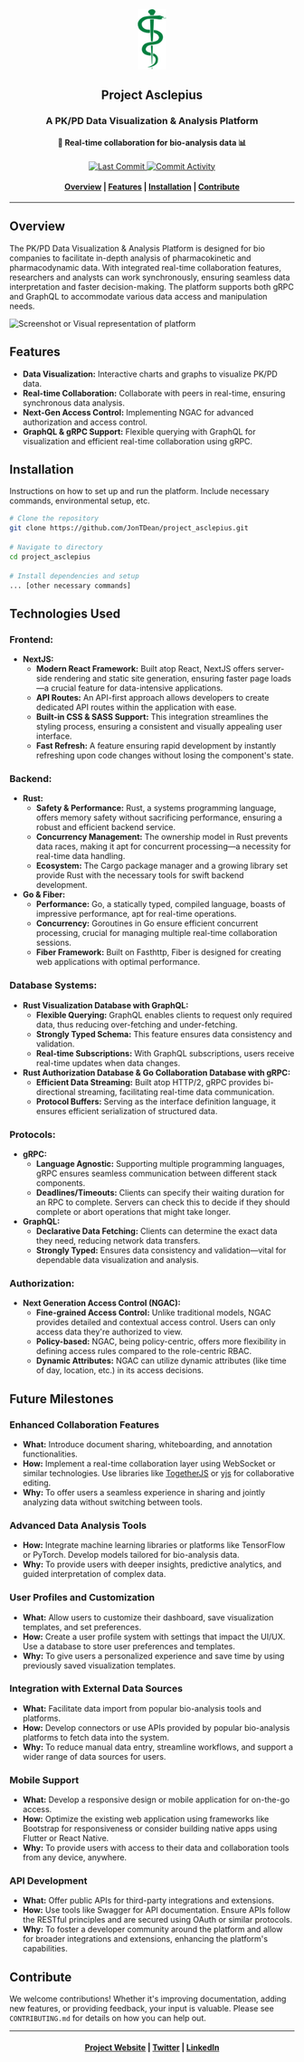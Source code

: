 <div align="center">
  <a name="logo" href="https://github.com/JonTDean/project_asclepius"><img src="media/logo.svg" alt="Project Asclepius" width="50"></a>
  <div>
    <!-- Title -->
    <h2>Project Asclepius</h2>
    <!-- Subtitles -->
    <div>
      <h3>A PK/PD Data Visualization & Analysis Platform</h3>
      <h4 align="center">🔬 Real-time collaboration for bio-analysis data 📊</h4>
    </div>
  </div>
</div>
<p align="center">
  <a href="https://github.com/JonTDean/project_asclepius/commits/main">
    <img src="https://img.shields.io/github/last-commit/JonTDean/project_asclepius.svg?style=plastic" alt="Last Commit" />
  </a>
  <a href="https://github.com/JonTDean/project_asclepius/commits/main">
    <img src="https://img.shields.io/github/commit-activity/y/JonTDean/project_asclepius.svg?style=plastic" alt="Commit Activity" />
  </a>
</p>

<div align="center">
  <h4>
    <a href="#overview">Overview</a> |
    <a href="#features">Features</a> |
    <a href="#installation">Installation</a> |
    <a href="#contribute">Contribute</a>
  </h4>
</div>

---

## Overview

The PK/PD Data Visualization & Analysis Platform is designed for bio companies to facilitate in-depth analysis of pharmacokinetic and pharmacodynamic data. With integrated real-time collaboration features, researchers and analysts can work synchronously, ensuring seamless data interpretation and faster decision-making. The platform supports both gRPC and GraphQL to accommodate various data access and manipulation needs.

![Screenshot or Visual representation of platform](URL_TO_SCREENSHOT)

## Features

- **Data Visualization:** Interactive charts and graphs to visualize PK/PD data.
- **Real-time Collaboration:** Collaborate with peers in real-time, ensuring synchronous data analysis.
- **Next-Gen Access Control:** Implementing NGAC for advanced authorization and access control.
- **GraphQL & gRPC Support:** Flexible querying with GraphQL for visualization and efficient real-time collaboration using gRPC.

## Installation

Instructions on how to set up and run the platform. Include necessary commands, environmental setup, etc.

```bash
# Clone the repository
git clone https://github.com/JonTDean/project_asclepius.git

# Navigate to directory
cd project_asclepius

# Install dependencies and setup
... [other necessary commands]
```

## Technologies Used

### Frontend:
- **NextJS:** 
  - **Modern React Framework:** Built atop React, NextJS offers server-side rendering and static site generation, ensuring faster page loads—a crucial feature for data-intensive applications.
  - **API Routes:** An API-first approach allows developers to create dedicated API routes within the application with ease.
  - **Built-in CSS & SASS Support:** This integration streamlines the styling process, ensuring a consistent and visually appealing user interface.
  - **Fast Refresh:** A feature ensuring rapid development by instantly refreshing upon code changes without losing the component's state.

### Backend:
- **Rust:** 
  - **Safety & Performance:** Rust, a systems programming language, offers memory safety without sacrificing performance, ensuring a robust and efficient backend service.
  - **Concurrency Management:** The ownership model in Rust prevents data races, making it apt for concurrent processing—a necessity for real-time data handling.
  - **Ecosystem:** The Cargo package manager and a growing library set provide Rust with the necessary tools for swift backend development.
- **Go & Fiber:** 
  - **Performance:** Go, a statically typed, compiled language, boasts of impressive performance, apt for real-time operations.
  - **Concurrency:** Goroutines in Go ensure efficient concurrent processing, crucial for managing multiple real-time collaboration sessions.
  - **Fiber Framework:** Built on Fasthttp, Fiber is designed for creating web applications with optimal performance.

### Database Systems:
- **Rust Visualization Database with GraphQL:** 
  - **Flexible Querying:** GraphQL enables clients to request only required data, thus reducing over-fetching and under-fetching.
  - **Strongly Typed Schema:** This feature ensures data consistency and validation.
  - **Real-time Subscriptions:** With GraphQL subscriptions, users receive real-time updates when data changes.
- **Rust Authorization Database & Go Collaboration Database with gRPC:** 
  - **Efficient Data Streaming:** Built atop HTTP/2, gRPC provides bi-directional streaming, facilitating real-time data communication.
  - **Protocol Buffers:** Serving as the interface definition language, it ensures efficient serialization of structured data.

### Protocols:
- **gRPC:** 
  - **Language Agnostic:** Supporting multiple programming languages, gRPC ensures seamless communication between different stack components.
  - **Deadlines/Timeouts:** Clients can specify their waiting duration for an RPC to complete. Servers can check this to decide if they should complete or abort operations that might take longer.
- **GraphQL:** 
  - **Declarative Data Fetching:** Clients can determine the exact data they need, reducing network data transfers.
  - **Strongly Typed:** Ensures data consistency and validation—vital for dependable data visualization and analysis.

### Authorization:
- **Next Generation Access Control (NGAC):** 
  - **Fine-grained Access Control:** Unlike traditional models, NGAC provides detailed and contextual access control. Users can only access data they're authorized to view.
  - **Policy-based:** NGAC, being policy-centric, offers more flexibility in defining access rules compared to the role-centric RBAC.
  - **Dynamic Attributes:** NGAC can utilize dynamic attributes (like time of day, location, etc.) in its access decisions.


## Future Milestones

### Enhanced Collaboration Features
- **What:** Introduce document sharing, whiteboarding, and annotation functionalities.
- **How:** Implement a real-time collaboration layer using WebSocket or similar technologies. Use libraries like [TogetherJS](https://togetherjs.com/) or [yjs](https://y-js.org/) for collaborative editing.
- **Why:** To offer users a seamless experience in sharing and jointly analyzing data without switching between tools.

### Advanced Data Analysis Tools
- **How:** Integrate machine learning libraries or platforms like TensorFlow or PyTorch. Develop models tailored for bio-analysis data.
- **Why:** To provide users with deeper insights, predictive analytics, and guided interpretation of complex data.

### User Profiles and Customization
- **What:** Allow users to customize their dashboard, save visualization templates, and set preferences.
- **How:** Create a user profile system with settings that impact the UI/UX. Use a database to store user preferences and templates.
- **Why:** To give users a personalized experience and save time by using previously saved visualization templates.

### Integration with External Data Sources
- **What:** Facilitate data import from popular bio-analysis tools and platforms.
- **How:** Develop connectors or use APIs provided by popular bio-analysis platforms to fetch data into the system.
- **Why:** To reduce manual data entry, streamline workflows, and support a wider range of data sources for users.

### Mobile Support
- **What:** Develop a responsive design or mobile application for on-the-go access.
- **How:** Optimize the existing web application using frameworks like Bootstrap for responsiveness or consider building native apps using Flutter or React Native.
- **Why:** To provide users with access to their data and collaboration tools from any device, anywhere.

### API Development
- **What:** Offer public APIs for third-party integrations and extensions.
- **How:** Use tools like Swagger for API documentation. Ensure APIs follow the RESTful principles and are secured using OAuth or similar protocols.
- **Why:** To foster a developer community around the platform and allow for broader integrations and extensions, enhancing the platform's capabilities.


## Contribute

We welcome contributions! Whether it's improving documentation, adding new features, or providing feedback, your input is valuable. Please see `CONTRIBUTING.md` for details on how you can help out.

---

<div align="center">
  <h4>
    <a href="https://YOUR_PROJECT_WEBSITE">Project Website</a> |
    <a href="https://twitter.com/YOUR_TWITTER">Twitter</a> |
    <a href="https://www.linkedin.com/YOUR_LINKEDIN">LinkedIn</a>
  </h4>
</div>